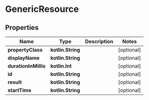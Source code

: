 
# GenericResource

## Properties
| Name | Type | Description | Notes |
| ------------ | ------------- | ------------- | ------------- |
| **propertyClass** | **kotlin.String** |  |  [optional] |
| **displayName** | **kotlin.String** |  |  [optional] |
| **durationInMillis** | **kotlin.Int** |  |  [optional] |
| **id** | **kotlin.String** |  |  [optional] |
| **result** | **kotlin.String** |  |  [optional] |
| **startTime** | **kotlin.String** |  |  [optional] |




